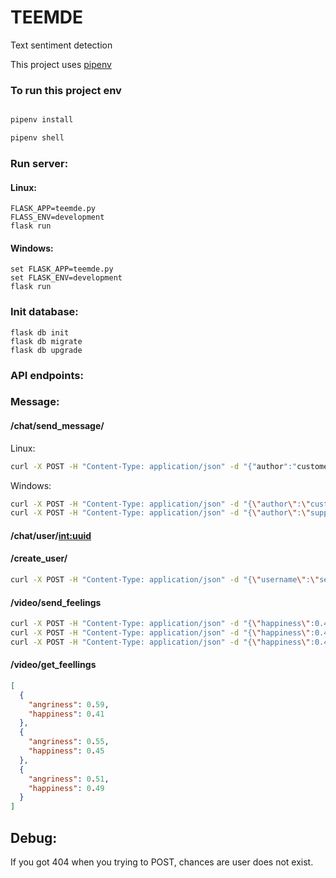 # TEEMDE

Text sentiment detection

This project uses [pipenv](https://github.com/Ihsara/TEEMDE.git)
### To run this project env
```sh

pipenv install

pipenv shell
```

### Run server:
#### Linux:
```shell
FLASK_APP=teemde.py
FLASS_ENV=development
flask run
```
#### Windows:
```shell
set FLASK_APP=teemde.py
set FLASK_ENV=development
flask run
```

### Init database:
```shell
flask db init
flask db migrate
flask db upgrade
```

### API endpoints:

### Message:

#### /chat/send_message/
Linux:
```sh
curl -X POST -H "Content-Type: application/json" -d "{"author":"customer", "data":{"text": "What an amazingly enjoyable experience!"}}" http://localhost:5000/chat/send_message
```

Windows:
```sh
curl -X POST -H "Content-Type: application/json" -d "{\"author\":\"customer\", \"data\":{\"text\": \"wonderful!!\"}}" http://localhost:5000/chat/send_message
curl -X POST -H "Content-Type: application/json" -d "{\"author\":\"support\", \"data\":{\"text\": \"As your service!\"}}" http://localhost:5000/chat/send_message
```

#### /chat/user/<int:uuid>

#### /create_user/
```sh
curl -X POST -H "Content-Type: application/json" -d "{\"username\":\"service\", \"age\":1500, \"gender\": \"apache\"}" http://localhost:5000/user/create
```

#### /video/send_feelings
```sh
curl -X POST -H "Content-Type: application/json" -d "{\"happiness\":0.41, \"angry\":0.59}" http://localhost:5000/video/send_feelings
curl -X POST -H "Content-Type: application/json" -d "{\"happiness\":0.45, \"angry\":0.55}" http://localhost:5000/video/send_feelings
curl -X POST -H "Content-Type: application/json" -d "{\"happiness\":0.49, \"angry\":0.51}" http://localhost:5000/video/send_feelings
```

#### /video/get_feellings
```json
[
  {
    "angriness": 0.59,
    "happiness": 0.41
  },
  {
    "angriness": 0.55,
    "happiness": 0.45
  },
  {
    "angriness": 0.51,
    "happiness": 0.49
  }
]
```


## Debug:

If you got 404 when you trying to POST, chances are user does not exist.